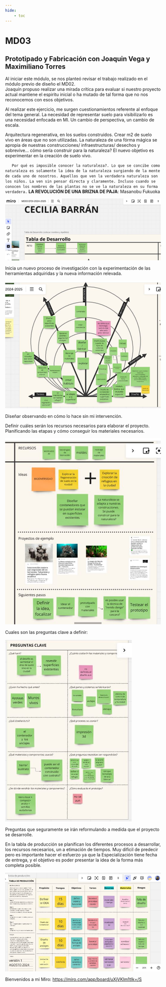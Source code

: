 ```yaml
---
hide:
    - toc
---
```


# **MD03**
## **Prototipado y Fabricación** con Joaquin Vega y Maximiliano Torres

Al iniciar este módulo, se nos planteó revisar el trabajo realizado en el módulo previo de diseño el MD02.   
Joaquín propuso realizar una mirada crítica para evaluar si nuestro proyecto actual mantiene el espiritu inicial o ha mutado de tal forma que no nos reconocemos con esos objetivos. 

Al realizar este ejercicio, me surgen cuestionamientos referente al enfoque del tema general. La necesidad de representar suelo para visibilizarlo es una necesidad enfocada en MI. 
Un cambio de perspectiva, un cambio de escala.

Arquitectura regenerativa, en los suelos construidos. Crear m2 de suelo vivo en áreas que no son utilizadas. 
La naturaleza de una fórma mágica se apropia de nuestras construcciones/ infraestructuras/ desechos y sobrevive... cómo sería construir para la naturaleza?
El nuevo objetivo es experimentar en la creación de suelo vivo.

`   Por qué es imposible conocer la naturaleza?.
Lo que se concibe como naturaleza es
solamente la idea de la naturaleza surgiendo de
la mente de cada uno de nosotros. Aquellos que
ven la verdadera naturaleza son los niños. La
ven sin pensar directa y claramente. Incluso
cuando se conocen los nombres de las plantas
no se ve la naturaleza en su forma verdadera.`
**LA REVOLUCIÓN DE UNA BRIZNA DE PAJA**: Masanobu Fukuoka

![](../images/MD03/1.JPG)

Inicia un nuevo proceso de investigación con la experimentación de las herramientas adquiridas y la nueva información relevada. 

![](../images/MD03/2.JPG)

Diseñar observando en cómo lo hace sin mi intervención. 

Definir cuáles serán los recursos necesarios para elaborar el proyecto. Planificando las etapas y cómo conseguir los materiales necesarios.

![](../images/MD03/3.JPG)

Cuales son las preguntas clave a definir:

![](../images/MD03/4.JPG)

Preguntas que seguramente se irán reformulando a medida que el proyecto se desarrolle.

En la tabla de producción se planifican los diferentes procesos a desarrollar, los recursos necesarios, un a etimación de tiempos. Muy dificil de predecir pero es importante hacer el esfuerzo ya que la Especialización tiene fecha de entrega, y el objetivo es poder presentar la idea de la forma más completa posible.

![](../images/MD03/5.JPG)

Bienvenidos a mi Miro:
https://miro.com/app/board/uXjVKlm1tIk=/S 